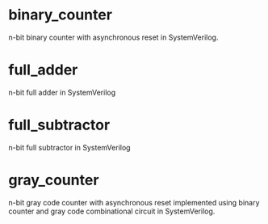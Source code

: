 # binary_counter
n-bit binary counter with asynchronous reset in SystemVerilog. 

# full_adder
n-bit full adder in SystemVerilog

# full_subtractor
n-bit full subtractor in SystemVerilog

# gray_counter
n-bit gray code counter with asynchronous reset implemented using binary counter and gray code combinational circuit in SystemVerilog. 

